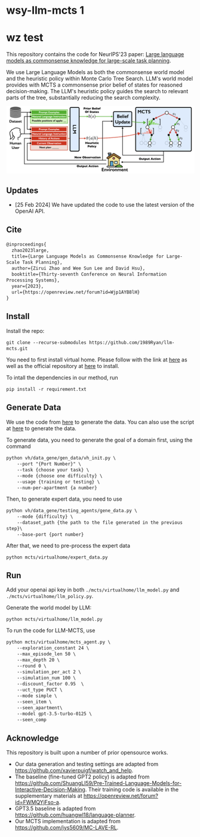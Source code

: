 # wsy-llm-mcts 1
# wz test
This repository contains the code for NeurIPS'23 paper: [Large language models as commonsense knowledge for large-scale task planning](https://arxiv.org/abs/2305.14078). 

We use Large Language Models as both the commonsense world model and the heuristic policy within Monte Carlo Tree Search. LLM's world model provides with MCTS a commonsense prior belief of states for reasoned decision-making. The LLM's heuristic policy guides the search to relevant parts of the tree, substantially reducing the search complexity.

![Figure](media/llm-mcts.jpeg)

## Updates

* [25 Feb 2024] We have updated the code to use the latest version of the OpenAI API. 

## Cite

```
@inproceedings{
  zhao2023large,
  title={Large Language Models as Commonsense Knowledge for Large-Scale Task Planning},
  author={Zirui Zhao and Wee Sun Lee and David Hsu},
  booktitle={Thirty-seventh Conference on Neural Information Processing Systems},
  year={2023},
  url={https://openreview.net/forum?id=Wjp1AYB8lH}
}
```

## Install

Install the repo: 
```
git clone --recurse-submodules https://github.com/1989Ryan/llm-mcts.git
```

You need to first install virtual home. Please follow with the link at [here](./vh/vh_sim/README_Download.md) as well as the official repository at [here](https://github.com/xavierpuigf/virtualhome) to install.

To intall the dependencies in our method, run
```
pip install -r requirement.txt
```

## Generate Data

We use the code from [here](https://github.com/xavierpuigf/watch_and_help) to generate the data. You can also use the script at [here](./scripts/gene_data.sh) to generate the data. 

To generate data, you need to generate the goal of a domain first, using the command
```
python vh/data_gene/gen_data/vh_init.py \
    --port "{Port Number}" \
    --task {choose your task} \
    --mode {choose one difficulty} \
    --usage {training or testing} \
    --num-per-apartment {a number} 
```

Then, to generate expert data, you need to use
```
python vh/data_gene/testing_agents/gene_data.py \
    --mode {difficulty} \
    --dataset_path {the path to the file generated in the previous step}\
    --base-port {port number}
```

After that, we need to pre-process the expert data
```
python mcts/virtualhome/expert_data.py
```

## Run

Add your openai api key in both `./mcts/virtualhome/llm_model.py` and `./mcts/virtualhome/llm_policy.py`. 

Generate the world model by LLM:
```
python mcts/virtualhome/llm_model.py
```

To run the code for LLM-MCTS, use
```
python mcts/virtualhome/mcts_agent.py \
    --exploration_constant 24 \
    --max_episode_len 50 \
    --max_depth 20 \
    --round 0 \
    --simulation_per_act 2 \
    --simulation_num 100 \
    --discount_factor 0.95  \
    --uct_type PUCT \
    --mode simple \
    --seen_item \
    --seen_apartment\
    --model gpt-3.5-turbo-0125 \
    --seen_comp
```

## Acknowledge

This repository is built upon a number of prior opensource works. 
* Our data generation and testing settings are adapted from https://github.com/xavierpuigf/watch_and_help. 
* The baseline (fine-tuned GPT2 policy) is adapted from https://github.com/ShuangLI59/Pre-Trained-Language-Models-for-Interactive-Decision-Making. Their training code is available in the supplementary materials at https://openreview.net/forum?id=FWMQYjFso-a. 
* GPT3.5 baseline is adapted from https://github.com/huangwl18/language-planner. 
* Our MCTS implementation is adapted from https://github.com/jys5609/MC-LAVE-RL. 
